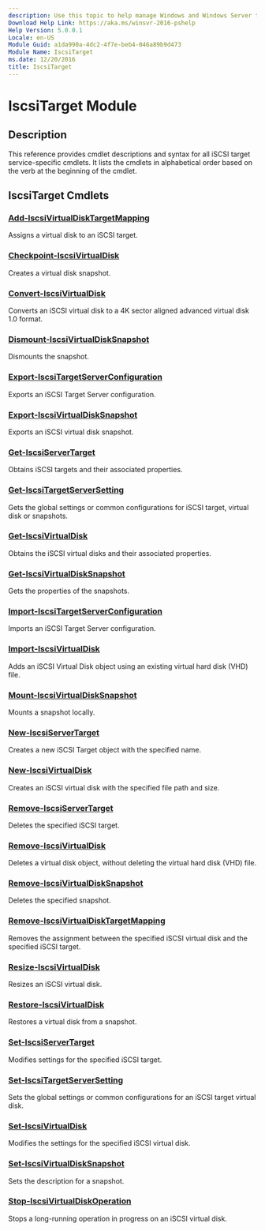 ```yaml
---
description: Use this topic to help manage Windows and Windows Server technologies with Windows PowerShell.
Download Help Link: https://aka.ms/winsvr-2016-pshelp
Help Version: 5.0.0.1
Locale: en-US
Module Guid: a1da990a-4dc2-4f7e-beb4-046a89b9d473
Module Name: IscsiTarget
ms.date: 12/20/2016
title: IscsiTarget
---
```


# IscsiTarget Module
## Description
This reference provides cmdlet descriptions and syntax for all iSCSI target service-specific cmdlets. It lists the cmdlets in alphabetical order based on the verb at the beginning of the cmdlet.

## IscsiTarget Cmdlets
### [Add-IscsiVirtualDiskTargetMapping](./Add-IscsiVirtualDiskTargetMapping.md)
Assigns a virtual disk to an iSCSI target.

### [Checkpoint-IscsiVirtualDisk](./Checkpoint-IscsiVirtualDisk.md)
Creates a virtual disk snapshot.

### [Convert-IscsiVirtualDisk](./Convert-IscsiVirtualDisk.md)
Converts an iSCSI virtual disk to a 4K sector aligned advanced virtual disk 1.0 format.

### [Dismount-IscsiVirtualDiskSnapshot](./Dismount-IscsiVirtualDiskSnapshot.md)
Dismounts the snapshot.

### [Export-IscsiTargetServerConfiguration](./Export-IscsiTargetServerConfiguration.md)
Exports an iSCSI Target Server configuration.

### [Export-IscsiVirtualDiskSnapshot](./Export-IscsiVirtualDiskSnapshot.md)
Exports an iSCSI virtual disk snapshot.

### [Get-IscsiServerTarget](./Get-IscsiServerTarget.md)
Obtains iSCSI targets and their associated properties.

### [Get-IscsiTargetServerSetting](./Get-IscsiTargetServerSetting.md)
Gets the global settings or common configurations for iSCSI target, virtual disk or snapshots.

### [Get-IscsiVirtualDisk](./Get-IscsiVirtualDisk.md)
Obtains the iSCSI virtual disks and their associated properties.

### [Get-IscsiVirtualDiskSnapshot](./Get-IscsiVirtualDiskSnapshot.md)
Gets the properties of the snapshots.

### [Import-IscsiTargetServerConfiguration](./Import-IscsiTargetServerConfiguration.md)
Imports an iSCSI Target Server configuration.

### [Import-IscsiVirtualDisk](./Import-IscsiVirtualDisk.md)
Adds an iSCSI Virtual Disk object using an existing virtual hard disk (VHD) file.

### [Mount-IscsiVirtualDiskSnapshot](./Mount-IscsiVirtualDiskSnapshot.md)
Mounts a snapshot locally.

### [New-IscsiServerTarget](./New-IscsiServerTarget.md)
Creates a new iSCSI Target object with the specified name.

### [New-IscsiVirtualDisk](./New-IscsiVirtualDisk.md)
Creates an iSCSI virtual disk with the specified file path and size.

### [Remove-IscsiServerTarget](./Remove-IscsiServerTarget.md)
Deletes the specified iSCSI target.

### [Remove-IscsiVirtualDisk](./Remove-IscsiVirtualDisk.md)
Deletes a virtual disk object, without deleting the virtual hard disk (VHD) file.

### [Remove-IscsiVirtualDiskSnapshot](./Remove-IscsiVirtualDiskSnapshot.md)
Deletes the specified snapshot.

### [Remove-IscsiVirtualDiskTargetMapping](./Remove-IscsiVirtualDiskTargetMapping.md)
Removes the assignment between the specified iSCSI virtual disk and the specified iSCSI target.

### [Resize-IscsiVirtualDisk](./Resize-IscsiVirtualDisk.md)
Resizes an iSCSI virtual disk.

### [Restore-IscsiVirtualDisk](./Restore-IscsiVirtualDisk.md)
Restores a virtual disk from a snapshot.

### [Set-IscsiServerTarget](./Set-IscsiServerTarget.md)
Modifies settings for the specified iSCSI target.

### [Set-IscsiTargetServerSetting](./Set-IscsiTargetServerSetting.md)
Sets the global settings or common configurations for an iSCSI target virtual disk.

### [Set-IscsiVirtualDisk](./Set-IscsiVirtualDisk.md)
Modifies the settings for the specified iSCSI virtual disk.

### [Set-IscsiVirtualDiskSnapshot](./Set-IscsiVirtualDiskSnapshot.md)
Sets the description for a snapshot.

### [Stop-IscsiVirtualDiskOperation](./Stop-IscsiVirtualDiskOperation.md)
Stops a long-running operation in progress on an iSCSI virtual disk.


